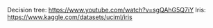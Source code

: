 Decision tree: https://www.youtube.com/watch?v=sgQAhG5Q7iY 
Iris: https://www.kaggle.com/datasets/uciml/iris
